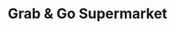 ---
title: "Grab & Go Supermarket"
url: /east-cleveland/grab-and-go-supermarket/
shop: convenience
---